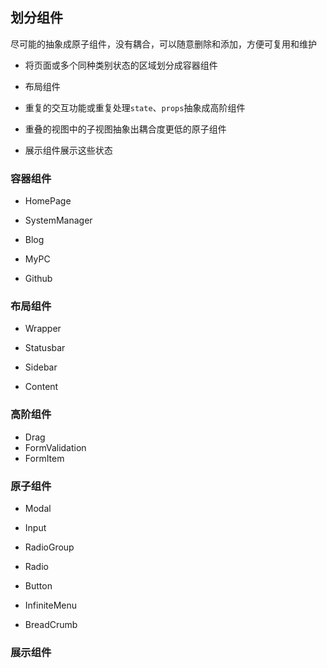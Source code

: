 ## 划分组件

尽可能的抽象成原子组件，没有耦合，可以随意删除和添加，方便可复用和维护

* 将页面或多个同种类别状态的区域划分成容器组件
* 布局组件

* 重复的交互功能或重复处理`state`、`props`抽象成高阶组件
* 重叠的视图中的子视图抽象出耦合度更低的原子组件
* 展示组件展示这些状态

### 容器组件

* HomePage

* SystemManager
* Blog
* MyPC
* Github

### 布局组件

* Wrapper
* Statusbar

* Sidebar
* Content

### 高阶组件

* Drag
* FormValidation
* FormItem

### 原子组件

* Modal

* Input
* RadioGroup
* Radio
* Button
* InfiniteMenu
* BreadCrumb

### 展示组件

